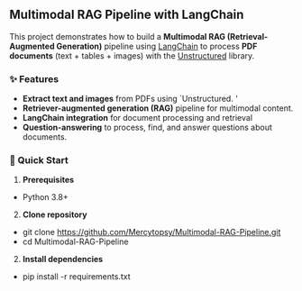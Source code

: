 ## Multimodal RAG Pipeline with LangChain  

This project demonstrates how to build a **Multimodal RAG (Retrieval-Augmented Generation)** pipeline using [LangChain](https://python.langchain.com/) to process **PDF documents** (text + tables + images) with the [Unstructured](https://unstructured.io/) library.  

### ✨ Features  
- **Extract text and images** from PDFs using `Unstructured. '  
- **Retriever-augmented generation (RAG)** pipeline for multimodal content.  
- **LangChain integration** for document processing and retrieval  
- **Question-answering** to process, find, and answer questions about documents.


### 🚀 Quick Start  

1. **Prerequisites**
  - Python 3.8+
2. **Clone repository**
  - git clone https://github.com/Mercytopsy/Multimodal-RAG-Pipeline.git
  - cd Multimodal-RAG-Pipeline
2. **Install dependencies**
  - pip install -r requirements.txt  
   
